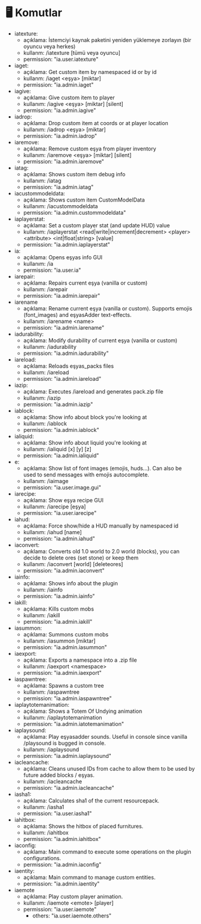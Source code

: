 # 🖥 Komutlar

* iatexture:
  * açıklama: İstemciyi kaynak paketini yeniden yüklemeye zorlayın (bir oyuncu veya herkes)
  * kullanm: /iatexture \[tümü veya oyuncu]
  * permission: "ia.user.iatexture"
* iaget:
  * açıklama: Get custom item by namespaced id or by id
  * kullanm: /iaget \<eşya> \[miktar]
  * permission: "ia.admin.iaget"
* iagive:
  * açıklama: Give custom item to player
  * kullanım: /iagive \<eşya> \[miktar] \[silent]
  * permission: "ia.admin.iagive"
* iadrop:
  * açıklama: Drop custom item at coords or at player location
  * kullanım: /iadrop \<eşya> \[miktar]
  * permission: "ia.admin.iadrop"
* iaremove:
  * açıklama: Remove custom eşya from player inventory
  * kullanım: /iaremove \<eşya> \[miktar] \[silent]
  * permission: "ia.admin.iaremove"
* iatag:
  * açıklama: Shows custom item debug info
  * kullanım: /iatag
  * permission: "ia.admin.iatag"
* iacustommodeldata:
  * açıklama: Shows custom item CustomModelData
  * kullanım: /iacustommodeldata
  * permission: "ia.admin.custommodeldata"
* iaplayerstat:
  * açıklama: Set a custom player stat (and update HUD) value
  * kullanım: /iaplayerstat \<read|write|increment|decrement> \<player> \<attribute> \<int|float|string> \[value]
  * permission: "ia.admin.iaplayerstat"
* ia:
  * açıklama: Opens eşyas info GUI
  * kullanım: /ia
  * permission: "ia.user.ia"
* iarepair:
  * açıklama: Repairs current eşya (vanilla or custom)
  * kullanım: /iarepair
  * permission: "ia.admin.iarepair"
* iarename
  * açıklama: Rename current eşya (vanilla or custom). Supports emojis (font\_images) and eşyasAdder text-effects.
  * kullanım: /iarename \<name>
  * permission: "ia.admin.iarename"
* iadurability:
  * açıklama: Modify durability of current eşya (vanilla or custom)
  * kullanım: /iadurability
  * permission: "ia.admin.iadurability"
* iareload:
  * açıklama: Reloads eşyas\_packs files
  * kullanım: /iareload
  * permission: "ia.admin.iareload"
* iazip:
  * açıklama: Executes /iareload and generates pack.zip file
  * kullanım: /iazip
  * permission: "ia.admin.iazip"
* iablock:
  * açıklama: Show info about block you're looking at
  * kullanım: /iablock
  * permission: "ia.admin.iablock"
* ialiquid:
  * açıklama: Show info about liquid you're looking at
  * kullanım: /ialiquid \[x] \[y] \[z]
  * permission: "ia.admin.ialiquid"
* e:
  * açıklama: Show list of font images (emojis, huds...). Can also be used to send messages with emojis autocomplete.
  * kullanım: /iaimage
  * permission: "ia.user.image.gui"
* iarecipe:
  * açıklama: Show eşya recipe GUI
  * kullanım: /iarecipe \[eşya]
  * permission: "ia.user.iarecipe"
* iahud:
  * açıklama: Force show/hide a HUD manually by namespaced id
  * kullanım: /iahud \[name]
  * permission: "ia.admin.iahud"
* iaconvert:
  * açıklama: Converts old 1.0 world to 2.0 world (blocks), you can decide to delete ores (set stone) or keep them
  * kullanım: /iaconvert \[world] \[deleteores]
  * permission: "ia.admin.iaconvert"
* iainfo:
  * açıklama: Shows info about the plugin
  * kullanım: /iainfo
  * permission: "ia.admin.iainfo"
* iakill:
  * açıklama: Kills custom mobs
  * kullanım: /iakill
  * permission: "ia.admin.iakill"
* iasummon:
  * açıklama: Summons custom mobs
  * kullanım: /iasummon \[miktar]
  * permission: "ia.admin.iasummon"
* iaexport:
  * açıklama: Exports a namespace into a .zip file
  * kullanım: /iaexport \<namespace>
  * permission: "ia.admin.iaexport"
* iaspawntree:
  * açıklama: Spawns a custom tree
  * kullanım: /iaspawntree
  * permission: "ia.admin.iaspawntree"
* iaplaytotemanimation:
  * açıklama: Shows a Totem Of Undying animation
  * kullanım: /iaplaytotemanimation
  * permission: "ia.admin.iatotemanimation"
* iaplaysound:
  * açıklama: Play eşyasadder sounds. Useful in console since vanilla /playsound is bugged in console.
  * kullanım: /iaplaysound
  * permission: "ia.admin.iaplaysound"
* iacleancache:
  * açıklama: Cleans unused IDs from cache to allow them to be used by future added blocks / eşyas.
  * kullanım: /iacleancache
  * permission: "ia.admin.iacleancache"
* iasha1:
  * açıklama: Calculates sha1 of the current resourcepack.
  * kullanım: /iasha1
  * permission: "ia.user.iasha1"
* iahitbox:
  * açıklama: Shows the hitbox of placed furnitures.
  * kullanım: /iahitbox
  * permission: "ia.admin.iahitbox"
* iaconfig:
  * açıklama: Main command to execute some operations on the plugin configurations.
  * permission: "ia.admin.iaconfig"
* iaentity:
  * açıklama: Main command to manage custom entities.
  * permission: "ia.admin.iaentity"
* iaemote
  * açıklama: Play custom player animation.
  * kullanım: /iaemote \<emote> \[player]
  * permission: "ia.user.iaemote"
    * others: "ia.user.iaemote.others"
